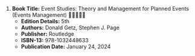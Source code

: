 1. **Book Title:** Event Studies: Theory and Management for Planned Events (Events Management) 🚨🚨🚨🚨🚨 
   - **Edition Details:** 5th
   - **Authors:** Donald Getz, Stephen J. Page
   - **Publisher:** Routledge
   - **ISBN-13:** 978-1032448633
   - **Publication Date:** January 24, 2024
